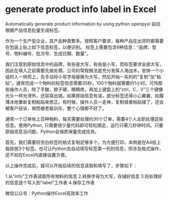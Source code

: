 # generate product info label in Excel
Automatically generate product information by using python openpyxl 自动根据产品信息批量生成标签。

作为一个生产型企业，其产品种类繁多。按照客户要求，每种产品在出货时都需要在包装上贴上如下信息标签，以便识别。 标签上需要包含6种信息：“品牌、型号、物料编号、批次号、生成日期、数量”。

我们注意到原始信息中的品牌，有些是大写，有些是小写，而标签要求全部大写，因此在填入之前需要先做处理。公司的常规做法是充分发挥人海战术，安排一个小组的人一哄而上，先手动将小写字母替换为大写，然后开始一系列的"复制"加"粘贴"。通常完成一个物料的标签信息需要35秒，100个物料就需要约1小时。可怜那些操作人员，除了手酸，脖子硬，眼睛疼，再加上键盘上的“ctrl，C，V”三个键像光头一样光滑外，还容易出错。如果原始信息有误，部分标签还得小心翼翼、如履薄冰地重新复制粘贴来修正。有时候，操作人员一走神，复制或者粘贴错了，还会被客户投诉，继而被老板训斥，整个心情都不好了。

通常一个订单有上百种物料，每天需要处理约30个订单，需要4个人全职处理这些信息。使用Python, 只需要很少量代码即可轻松搞定，运行只需几秒钟时间。只要原始信息没问题，Python会保质保量完成任务。

首先，我们需要将空白标签的格式复制足够多个。为方便打印，本例是在A4纸上每排放3个标签。也可让Python去自动填写标签第一列的信息，但涉及格式操作，还不如在Excel内直接设置方便。

以上操作完成后，就可以开始后续的信息读取和填写了，步骤如下：

1.从“info”工作表读取所有物料的信息
2.转换字母为大写，存储好信息
3.将处理好的信息逐个写入到“label”工作表
4.保存工作表

微信公众号：Python操作Excel高效率工作
